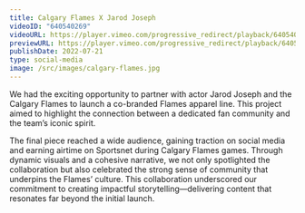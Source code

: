 ```yaml
---
title: Calgary Flames X Jarod Joseph
videoID: "640540269"
videoURL: https://player.vimeo.com/progressive_redirect/playback/640540269/rendition/1080p/file.mp4?loc=external&signature=9f9f2903a8ba72323c75993c178a8b77cced53d3e66513df126e83425de24942
previewURL: https://player.vimeo.com/progressive_redirect/playback/640540269/rendition/720p/file.mp4?loc=external&signature=31864fe997620705e49e17f7002d90e14b087a85f349effd647bc42f38870258
publishDate: 2022-07-21
type: social-media
image: /src/images/calgary-flames.jpg
---
```

We had the exciting opportunity to partner with actor Jarod Joseph and the Calgary Flames to launch a co-branded Flames apparel line. This project aimed to highlight the connection between a dedicated fan community and the team’s iconic spirit. 

The final piece reached a wide audience, gaining traction on social media and earning airtime on Sportsnet during Calgary Flames games. Through dynamic visuals and a cohesive narrative, we not only spotlighted the collaboration but also celebrated the strong sense of community that underpins the Flames’ culture. This collaboration underscored our commitment to creating impactful storytelling—delivering content that resonates far beyond the initial launch.
